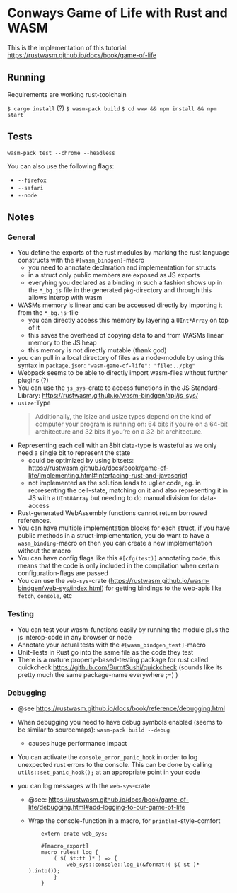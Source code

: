 # Conways Game of Life with Rust and WASM

This is the implementation of this tutorial: https://rustwasm.github.io/docs/book/game-of-life

## Running

Requirements are working rust-toolchain

`$ cargo install` (?)
`$ wasm-pack build`
`$ cd www && npm install && npm start`

## Tests

`wasm-pack test --chrome --headless`

You can also use the following flags:

- `--firefox`
- `--safari`
- `--node`

## Notes

### General

- You define the exports of the rust modules by marking the rust language constructs with the `#[wasm_bindgen]`-macro
  - you need to annotate declaration and implementation for structs
  - in a struct only public members are exposed as JS exports
  - everyhing you declared as a binding in such a fashion shows up in the `*_bg.js` file in the generated `pkg`-directory and through this allows interop with wasm
- WASMs memory is linear and can be accessed directly by importing it from the `*_bg.js`-file
  - you can directly access this memory by layering a `UInt*Array` on top of it
  - this saves the overhead of copying data to and from WASMs linear memory to the JS heap
  - this memory is not directly mutable (thank god)
- you can pull in a local directory of files as a node-module by using this syntax in `package.json`: `"wasm-game-of-life": "file:../pkg"`
- Webpack seems to be able to directly import wasm-files without further plugins (?)
- You can use the `js_sys`-crate to access functions in the JS Standard-Library: https://rustwasm.github.io/wasm-bindgen/api/js_sys/
- `usize`-Type
  > Additionally, the isize and usize types depend on the kind of computer your program is running on: 64 bits if you’re on a 64-bit architecture and 32 bits if you’re on a 32-bit architecture.
- Representing each cell with an 8bit data-type is wasteful as we only need a single bit to represent the state
  - could be optimized by using bitsets: https://rustwasm.github.io/docs/book/game-of-life/implementing.html#interfacing-rust-and-javascript
  - not implemented as the solution leads to uglier code, eg. in representing the cell-state, matching on it and also representing it in JS with a `UInt8Array` but needing to do manual division for data-access
- Rust-generated WebAssembly functions cannot return borrowed references.
- You can have multiple implementation blocks for each struct, if you have public methods in a struct-implementation, you do want to have a `wasm_binding`-macro on then you can create a new implementation without the macro
- You can have config flags like this `#[cfg(test)]` annotating code, this means that the code is only included in the compilation when certain configuration-flags are passed
- You can use the `web-sys`-crate (https://rustwasm.github.io/wasm-bindgen/web-sys/index.html) for getting bindings to the web-apis like `fetch`, `console`, etc

### Testing

- You can test your wasm-functions easily by running the module plus the js interop-code in any browser or node
- Annotate your actual tests with the `#[wasm_bindgen_test]`-macro
- Unit-Tests in Rust go into the same file as the code they test
- There is a mature property-based-testing package for rust called quickcheck https://github.com/BurntSushi/quickcheck (sounds like its pretty much the same package-name everywhere ;=) )

### Debugging

- @see https://rustwasm.github.io/docs/book/reference/debugging.html
- When debugging you need to have debug symbols enabled (seems to be similar to sourcemaps): `wasm-pack build --debug`
  - causes huge performance impact
- You can activate the `console_error_panic_hook` in order to log unexpected rust errors to the console. This can be done by calling `utils::set_panic_hook();` at an appropriate point in your code
- you can log messages with the `web-sys`-crate

  - @see: https://rustwasm.github.io/docs/book/game-of-life/debugging.html#add-logging-to-our-game-of-life
  - Wrap the console-function in a macro, for `println!`-style-comfort

    ```rustwasm
        extern crate web_sys;

        #[macro_export]
        macro_rules! log {
            ( $( $t:tt )* ) => {
                web_sys::console::log_1(&format!( $( $t )* ).into());
            }
        }
    ```

